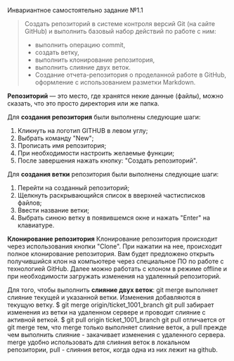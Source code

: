 Инвариантное самостоятельно задание №1.1
> Создать репозиторий в системе контроля версий Git (на сайте GitHub) и выполнить базовый набор действий по работе с ним: 
> * выполнить операцию commit, 
> * создать ветку, 
> * выполнить клонирование репозитория, 
> * выполнить слияние двух веток. 
> * Создание отчета-репозитория о проделанной работе в GitHub, оформление с использованием разметки Markdown.


**Репозиторий** — это место, где хранятся некие данные (файлы), можно сказать, что это просто директория или же папка.

Для **создания репозитория** были выполнены следующие шаги:
1. Кликнуть на логотип GITHUB в левом углу;
2. Выбрать команду "New";
3. Прописать имя репозитория;
4. При необходимости настроить желаемые функции;
5. После завершения нажать кнопку: "Создать репозиторий".

Для **создания ветки** репозитория были выполнены следующие шаги:
1. Перейти на созданный репозиторий;
2. Щелкнуть раскрывающийся список в вверхней частисписков файлов;
3. Ввести название ветки;
4. Выбрать синюю ветку в появившемся окне и нажать "Enter" на клавиатуре.

**Клонирование репозитория**
Клонирование репозитория происходит через использования кнопки "Clone".
При нажатии на нее, происходит полное клонирование репозитория. Вам будет предложено открыть получившийся 
клон на компьютере через специальное ПО по работе с технологией GitHub. Далее можно работать с клоном в режиме 
offline и при необходимости загружать изменения на удаленный репозиторий.

Для того, чтобы выполнить **слияние двух веток**: git merge выполняет слияние текущей и указанной ветки. 
Изменения добавляются в текущую ветку. $ git merge origin/ticket_1001_branch git pull забирает изменения 
из ветки на удаленном сервере и проводит слияние с активной веткой. $ git pull origin ticket_1001_branch git pull 
отличается от git merge тем, что merge только выполняет слияние веток, а pull прежде чем выполнить слияние - 
закачивает изменения с удаленного сервера. merge удобно использовать для слияния веток в локальном репозитории, 
pull - слияния веток, когда одна из них лежит на github.
